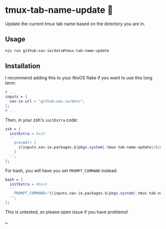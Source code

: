 # tmux-tab-name-update 📛

Update the current tmux tab name based on the directory you are in.

## Usage

```sh
nix run github:xav-ie/dots#tmux-tab-name-update
```

## Installation

I recommend adding this to your NixOS flake if you want to use this long
term:

```nix
# ...
inputs = {
  xav-ie.url = "github:xav-ie/dots";
};
# ...
```

Then, in your zsh's `initExtra` code:

```nix
zsh = {
  initExtra = #zsh
  ''
    precmd() {
      ${inputs.xav-ie.packages.${pkgs.system}.tmux-tab-name-update}/bin/tmux-tab-name-update
    }
  '';
};
```

For bash, you will have you set `PROMPT_COMMAND` instead:

```nix
bash = {
  initExtra = #bash
  ''
    PROMPT_COMMAND="${inputs.xav-ie.packages.${pkgs.system}.tmux-tab-name-update}/bin/tmux-tab-name-update; command2; ...;"
  '';
};
```

This is untested, so please open issue if you have problems!

[..](..)
